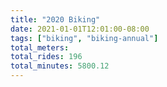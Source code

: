 ```yaml
---
title: "2020 Biking"
date: 2021-01-01T12:01:00-08:00
tags: ["biking", "biking-annual"]
total_meters: 
total_rides: 196
total_minutes: 5800.12
---
```


